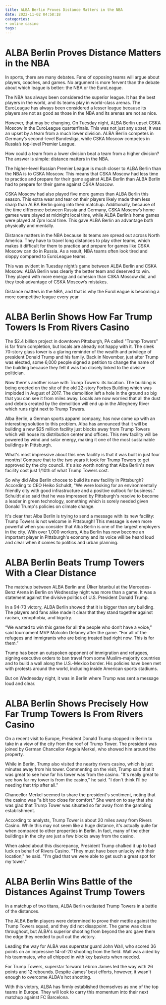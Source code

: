 ```yaml
---
title: ALBA Berlin Proves Distance Matters in the NBA
date: 2022-11-02 04:58:18
categories:
- online casino
tags:
---
```



#  ALBA Berlin Proves Distance Matters in the NBA

In sports, there are many debates. Fans of opposing teams will argue about players, coaches, and games. No argument is more fervent than the debate about which league is better: the NBA or the EuroLeague.

The NBA has always been considered the superior league. It has the best players in the world, and its teams play in world-class arenas. The EuroLeague has always been considered a lesser league because its players are not as good as those in the NBA and its arenas are not as nice.

However, that may be changing. On Tuesday night, ALBA Berlin upset CSKA Moscow in the EuroLeague quarterfinals. This was not just any upset; it was an upset by a team from a much lower division. ALBA Berlin competes in Germany’s second-level Bundesliga, while CSKA Moscow competes in Russia’s top-level Premier League.

How could a team from a lower division beat a team from a higher division? The answer is simple: distance matters in the NBA.

The higher-level Russian Premier League is much closer to ALBA Berlin than the NBA is to CSKA Moscow. This means that CSKA Moscow had less time to practice and prepare for their game against ALBA Berlin than ALBA Berlin had to prepare for their game against CSKA Moscow.

CSKA Moscow had also played five more games than ALBA Berlin this season. This extra wear and tear on their players likely made them less sharp than ALBA Berlin going into their matchup. Additionally, because of the time difference between Russia and Germany, CSKA Moscow’s home games were played at midnight local time, while ALBA Berlin’s home games were played at 7pm local time. This gave ALBA Berlin an advantage both physically and mentally.

Distance matters in the NBA because its teams are spread out across North America. They have to travel long distances to play other teams, which makes it difficult for them to practice and prepare for games like CSKA Moscow can do in Russia. As a result, NBA teams often look tired and sloppy compared to EuroLeague teams.

This was evident in Tuesday night’s game between ALBA Berlin and CSKA Moscow. ALBA Berlin was clearly the better team and deserved to win. They played with more energy and cohesion than CSKA Moscow did, and they took advantage of CSKA Moscow’s mistakes.

Distance matters in the NBA, and that is why the EuroLeague is becoming a more competitive league every year

#  ALBA Berlin Shows How Far Trump Towers Is From Rivers Casino 

The $2.4 billion project in downtown Pittsburgh, PA called "Trump Towers" is far from completion, but locals are already not happy with it. The sleek 70-story glass tower is a glaring reminder of the wealth and privilege of president Donald Trump and his family. Back in November, just after Trump was elected, some 6,000 people signed a petition to change the name of the building because they felt it was too closely linked to the divisive politician.

Now there's another issue with Trump Towers: its location. The building is being erected on the site of the old 22-story Forbes Building which was imploded in August of 2017. The demolition left a hole in the ground so big that you can see it from miles away. Locals are now worried that all the dust and debris created by the demolition will end up in the Allegheny River which runs right next to Trump Towers.

Alba Berlin, a German sports apparel company, has now come up with an interesting solution to this problem. Alba has announced that it will be building a new $25 million facility just blocks away from Trump Towers which will house its distribution center and offices. This new facility will be powered by wind and solar energy, making it one of the most sustainable buildings in Pittsburgh.

What's most impressive about this new facility is that it was built in just four months! Compare that to the two years it took for Trump Towers to get approved by the city council. It's also worth noting that Alba Berlin's new facility cost just 1/10th of what Trump Towers cost.

So why did Alba Berlin choose to build its new facility in Pittsburgh? According to CEO Heiko Schuldt, "We were looking for an environmentally friendly city with good infrastructure and a positive outlook for business." Schuldt also said that he was impressed by Pittsburgh's resolve to become a leader in green technology, something which is sorely needed given Donald Trump's policies on climate change.

It's clear that Alba Berlin is trying to send a message with its new facility: Trump Towers is not welcome in Pittsburgh! This message is even more powerful when you consider that Alba Berlin is one of the largest employers in the city. With over 1,000 workers, Alba Berlin has now become an important player in Pittsburgh's economy and its voice will be heard loud and clear when it comes to politics and urban planning.

#  ALBA Berlin Beats Trump Towers With a Clear Distance 

The matchup between ALBA Berlin and Ülker Istanbul at the Mercedes-Benz Arena in Berlin on Wednesday night was more than a game. It was a statement against the divisive politics of U.S. President Donald Trump.

In a 94-73 victory, ALBA Berlin showed that it is bigger than any building. The players and fans alike made it clear that they stand together against racism, xenophobia, and bigotry.

“We wanted to win this game for all the people who don’t have a voice,” said tournament MVP Malcolm Delaney after the game. “For all of the refugees and immigrants who are being treated bad right now. This is for them.”

Trump has been an outspoken opponent of immigration and refugees, signing executive orders to ban travel from some Muslim-majority countries and to build a wall along the U.S.-Mexico border. His policies have been met with protests around the world, including inside American sports stadiums.

But on Wednesday night, it was in Berlin where Trump was sent a message loud and clear.

#  ALBA Berlin Shows Precisely How Far Trump Towers Is From Rivers Casino 

On a recent visit to Europe, President Donald Trump stopped in Berlin to take in a view of the city from the roof of Trump Tower. The president was joined by German Chancellor Angela Merkel, who showed him around the property.

While in Berlin, Trump also visited the nearby rivers casino, which is just minutes away from his tower. Commenting on the visit, Trump said that it was great to see how far his tower was from the casino. "It's really great to see how far my tower is from the casino," he said. "I don't think I'll be needing that trip after all."

Chancellor Merkel seemed to share the president's sentiment, noting that the casino was "a bit too close for comfort." She went on to say that she was glad that Trump Tower was situated so far away from the gambling establishment.

According to analysts, Trump Tower is about 20 miles away from Rivers Casino. While this may not seem like a huge distance, it's actually quite far when compared to other properties in Berlin. In fact, many of the other buildings in the city are just a few blocks away from the casino.

When asked about this discrepancy, President Trump chalked it up to bad luck on behalf of Rivers Casino. "They must have been unlucky with their location," he said. "I'm glad that we were able to get such a great spot for my tower."

#  ALBA Berlin Wins Battle of the Distances Against Trump Towers

In a matchup of two titans, ALBA Berlin outlasted Trump Towers in a battle of the distances.

The ALBA Berlin players were determined to prove their mettle against the Trump Towers squad, and they did not disappoint. The game was close throughout, but ALBA's superior shooting from beyond the arc gave them the edge they needed to pull out the victory.

Leading the way for ALBA was superstar guard John Wall, who scored 36 points on an impressive 14-of-20 shooting from the field. Wall was aided by his teammates, who all chipped in with key baskets when needed.

For Trump Towers, superstar forward Lebron James led the way with 26 points and 12 rebounds. Despite James' best efforts, however, it wasn't enough to overcome ALBA's hot shooting.

With this victory, ALBA has firmly established themselves as one of the top teams in Europe. They will look to carry this momentum into their next matchup against FC Barcelona.